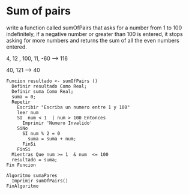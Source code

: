 # Sum of pairs

write a function called sumOfPairs that asks for a number from 1 to 100 indefinitely, if a negative number or greater than 100 is entered, it stops asking for more numbers and returns the sum of all the even numbers entered.

4, 12 , 100, 11, -60 --> 116

40, 121 --> 40

    Funcion resultado <- sumOfPairs ()
      Definir resultado Como Real;
      Definir suma Como Real;
      suma = 0;
      Repetir
        Escribir "Escriba un numero entre 1 y 100"
        leer num
        SI  num < 1  | num > 100 Entonces
          Imprimir 'Numero Invalido'
        SiNo
          SI num % 2 = 0
            suma = suma + num;
          FinSi
        FinSi
      Mientras Que num >= 1  & num  <= 100
      resultado = suma;
    Fin Funcion

    Algoritmo sumaPares
      Imprimir sumOfPairs()
    FinAlgoritmo

